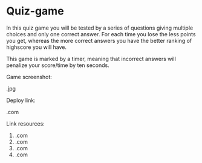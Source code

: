 # Quiz-game

In this quiz game you will be tested by a series of questions giving multiple choices and only one correct answer. For each time you lose the less points you get, whereas the more correct answers you have the better ranking of highscore you will have.

This game is marked by a timer, meaning that incorrect answers will penalize your
score/time by ten seconds.


Game screenshot:

.jpg


Deploy link:


.com


Link resources:

1. .com
2. .com
3. .com
4. .com

